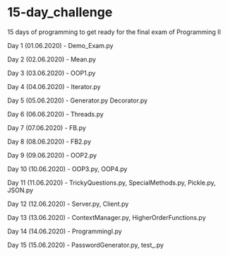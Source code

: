 # 15-day_challenge
15 days of programming to get ready for the final exam of Programming II

Day 1 (01.06.2020)  - Demo_Exam.py

Day 2 (02.06.2020)  - Mean.py

Day 3 (03.06.2020)  - OOP1.py

Day 4 (04.06.2020)  - Iterator.py

Day 5 (05.06.2020)  - Generator.py
                      Decorator.py
                      
Day 6 (06.06.2020)  - Threads.py

Day 7 (07.06.2020)  - FB.py

Day 8 (08.06.2020)  - FB2.py

Day 9 (09.06.2020)  - OOP2.py

Day 10 (10.06.2020)  - OOP3.py, OOP4.py

Day 11 (11.06.2020)  - TrickyQuestions.py, SpecialMethods.py, Pickle.py, JSON.py

Day 12 (12.06.2020)  - Server.py, Client.py

Day 13 (13.06.2020)  - ContextManager.py, HigherOrderFunctions.py

Day 14 (14.06.2020)  - ProgrammingI.py

Day 15 (15.06.2020)  - PasswordGenerator.py, test_.py

